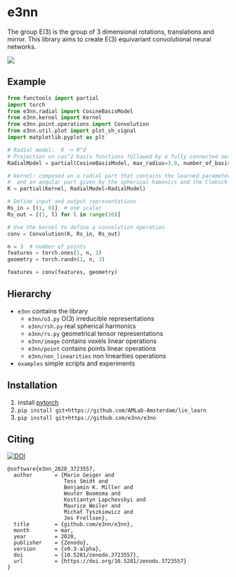 # e3nn
The group E(3) is the group of 3 dimensional rotations, translations and mirror.
This library aims to create E(3) equivariant convolutional neural networks.

![](https://user-images.githubusercontent.com/333780/73550102-425bd180-4444-11ea-8b69-8a4241ffa9c9.gif)

## Example
```python
from functools import partial
import torch
from e3nn.radial import CosineBasisModel
from e3nn.kernel import Kernel
from e3nn.point.operations import Convolution
from e3nn.util.plot import plot_sh_signal
import matplotlib.pyplot as plt

# Radial model:  R -> R^d
# Projection on cos^2 basis functions followed by a fully connected network
RadialModel = partial(CosineBasisModel, max_radius=3.0, number_of_basis=3, h=100, L=1, act=torch.relu)

# kernel: composed on a radial part that contains the learned parameters
#  and an angular part given by the spherical hamonics and the Clebsch-Gordan coefficients
K = partial(Kernel, RadialModel=RadialModel)

# Define input and output representations
Rs_in = [(1, 0)]  # one scalar
Rs_out = [(1, l) for l in range(10)]

# Use the kernel to define a convolution operation
conv = Convolution(K, Rs_in, Rs_out)

n = 3  # number of points
features = torch.ones(1, n, 1)
geometry = torch.randn(1, n, 3)

features = conv(features, geometry)
```

## Hierarchy

- `e3nn` contains the library
  - `e3nn/o3.py` O(3) irreducible representations
  - `e3nn/rsh.py` real spherical harmonics
  - `e3nn/rs.py` geometrical tensor representations
  - `e3nn/image` contains voxels linear operations
  - `e3nn/point` contains points linear operations
  - `e3nn/non_linearities` non linearities operations
- `examples` simple scripts and experiments

## Installation

1. install [pytorch](https://pytorch.org)
2. `pip install git+https://github.com/AMLab-Amsterdam/lie_learn`
3. `pip install git+https://github.com/e3nn/e3nn`

## Citing
[![DOI](https://zenodo.org/badge/DOI/10.5281/zenodo.3723557.svg)](https://doi.org/10.5281/zenodo.3723557)

```
@software{e3nn_2020_3723557,
  author       = {Mario Geiger and
                  Tess Smidt and
                  Benjamin K. Miller and
                  Wouter Boomsma and
                  Kostiantyn Lapchevskyi and
                  Maurice Weiler and
                  Michał Tyszkiewicz and
                  Jes Frellsen},
  title        = {github.com/e3nn/e3nn},
  month        = mar,
  year         = 2020,
  publisher    = {Zenodo},
  version      = {v0.3-alpha},
  doi          = {10.5281/zenodo.3723557},
  url          = {https://doi.org/10.5281/zenodo.3723557}
}
```
